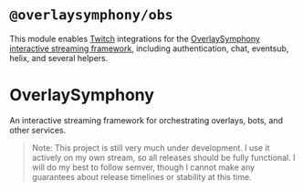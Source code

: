 # `@overlaysymphony/obs`

This module enables [Twitch](https://dev.twitch.tv/docs/) integrations for the [OverlaySymphony interactive streaming framework](https://github.com/OverlaySymphony/overlaysymphony), including authentication, chat, eventsub, helix, and several helpers.

# OverlaySymphony

An interactive streaming framework for orchestrating overlays, bots, and other services.

> Note: This project is still very much under development. I use it actively on my own stream, so all releases should be fully functional. I will do my best to follow semver, though I cannot make any guarantees about release timelines or stability at this time.
